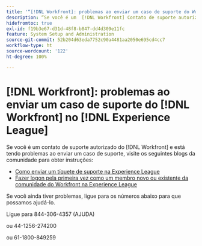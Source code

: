 ```yaml
---
title: '“[!DNL Workfront]: problemas ao enviar um caso de suporte do Workfront na Experience League”'
description: “Se você é um  [!DNL Workfront] Contato de suporte autorizado e está com problemas ao enviar um caso de suporte, ligue para os números abaixo para que possamos ajudá-lo.”
hidefromtoc: true
exl-id: f19b3e67-d31d-48f8-b847-dd4d309e11fc
feature: System Setup and Administration
source-git-commit: 52b204d63eda7752c90a4481aa2050e695cd4cc7
workflow-type: ht
source-wordcount: '122'
ht-degree: 100%

---
```


# [!DNL Workfront]: problemas ao enviar um caso de suporte do [!DNL Workfront] no [!DNL Experience League]

Se você é um contato de suporte autorizado do [!DNL Workfront] e está tendo problemas ao enviar um caso de suporte, visite os seguintes blogs da comunidade para obter instruções:

* [Como enviar um tíquete de suporte na Experience League](https://experienceleaguecommunities.adobe.com/t5/workfront-blogs/how-to-submit-a-support-ticket-on-experience-league/ba-p/461737)
* [Fazer logon pela primeira vez como um membro novo ou existente da comunidade do Workfront na Experience League](https://experienceleaguecommunities.adobe.com/t5/workfront-blogs/logging-in-for-the-first-time-as-a-new-or-existing-workfront/ba-p/461472)

Se você ainda tiver problemas, ligue para os números abaixo para que possamos ajudá-lo.

Ligue para 844-306-4357 (AJUDA)

ou 44-1256-274200

ou 61-1800-849259
